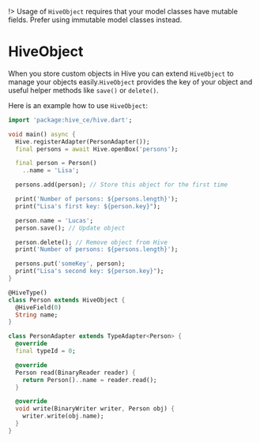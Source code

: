 !> Usage of `HiveObject` requires that your model classes have mutable fields. Prefer using immutable model classes instead.

# HiveObject

When you store custom objects in Hive you can extend `HiveObject` to manage your objects easily.`HiveObject` provides the key of your object and useful helper methods like `save()` or `delete()`.

Here is an example how to use `HiveObject`:

```dart
import 'package:hive_ce/hive.dart';

void main() async {
  Hive.registerAdapter(PersonAdapter());
  final persons = await Hive.openBox('persons');

  final person = Person()
    ..name = 'Lisa';

  persons.add(person); // Store this object for the first time

  print('Number of persons: ${persons.length}');
  print("Lisa's first key: ${person.key}");

  person.name = 'Lucas';
  person.save(); // Update object

  person.delete(); // Remove object from Hive
  print('Number of persons: ${persons.length}');

  persons.put('someKey', person);
  print("Lisa's second key: ${person.key}");
}

@HiveType()
class Person extends HiveObject {
  @HiveField(0)
  String name;
}

class PersonAdapter extends TypeAdapter<Person> {
  @override
  final typeId = 0;

  @override
  Person read(BinaryReader reader) {
    return Person()..name = reader.read();
  }

  @override
  void write(BinaryWriter writer, Person obj) {
    writer.write(obj.name);
  }
}
```
